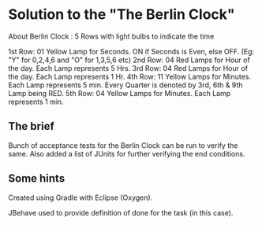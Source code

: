 # Solution to the "The Berlin Clock"

About Berlin Clock : 5 Rows with light bulbs to indicate the time
 
1st Row: 01 Yellow Lamp for Seconds. ON if Seconds is Even, else OFF. (Eg: "Y" for 0,2,4,6 and "O" for 1,3,5,6 etc)
2nd Row: 04 Red Lamps for Hour of the day. Each Lamp represents 5 Hrs. 
3rd Row: 04 Red Lamps for Hour of the day. Each Lamp represents 1 Hr.
4th Row: 11 Yellow Lamps for Minutes. Each Lamp represents 5 min. Every Quarter is denoted by 3rd, 6th & 9th Lamp being RED.
5th Row: 04 Yellow Lamps for Minutes. Each Lamp represents 1 min.

## The brief

Bunch of acceptance tests for the Berlin Clock can be run to verify the same.
Also added a list of JUnits for further verifying the end conditions.  

## Some hints
Created using Gradle with Eclipse (Oxygen).

JBehave used to provide definition of done for the task (in this case).
